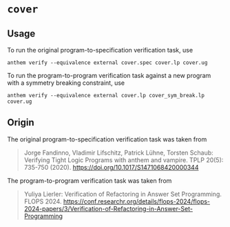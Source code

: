 # `cover`

## Usage
To run the original program-to-specification verification task, use

```
anthem verify --equivalence external cover.spec cover.lp cover.ug
```

To run the program-to-program verification task against a new program with a symmetry breaking constraint, use

```
anthem verify --equivalence external cover.lp cover_sym_break.lp cover.ug
```

## Origin
The original program-to-specification verification task was taken from

> Jorge Fandinno, Vladimir Lifschitz, Patrick Lühne, Torsten Schaub:
> Verifying Tight Logic Programs with anthem and vampire. TPLP 20(5): 735-750 (2020).
> https://doi.org/10.1017/S1471068420000344

The program-to-program verification task was taken from

> Yuliya Lierler:
> Verification of Refactoring in Answer Set Programming. FLOPS 2024.
> https://conf.researchr.org/details/flops-2024/flops-2024-papers/3/Verification-of-Refactoring-in-Answer-Set-Programming
